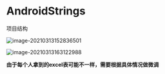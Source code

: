 # AndroidStrings

项目结构

![image-20210313152836501](README.assets/image-20210313152836501.png)



![image-20210313163122988](README.assets/image-20210313163122988.png)



**由于每个人拿到的excel表可能不一样，需要根据具体情况做微调**